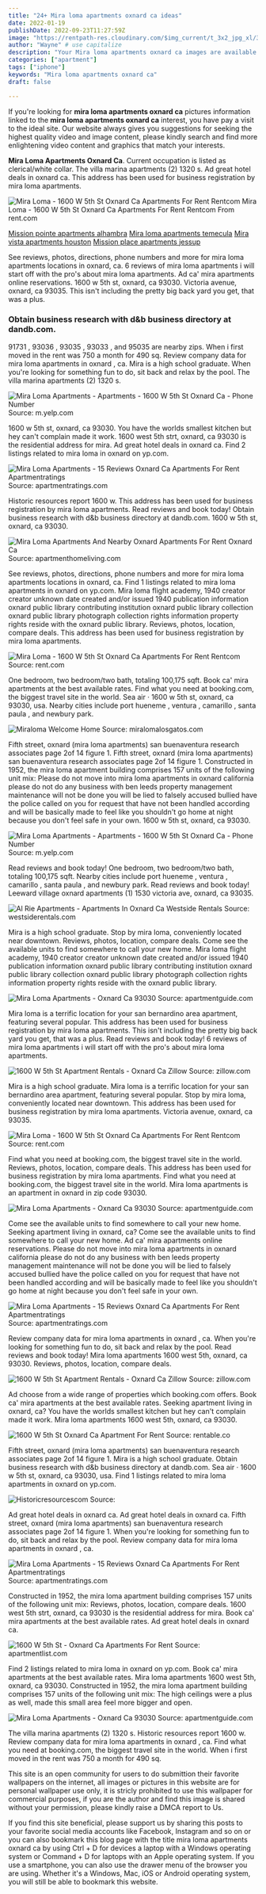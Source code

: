 ```yaml
---
title: "24+ Mira loma apartments oxnard ca ideas"
date: 2022-01-19
publishDate: 2022-09-23T11:27:59Z
image: "https://rentpath-res.cloudinary.com/$img_current/t_3x2_jpg_xl/357ec50c915bf298e46f4f4f44c1b48f"
author: "Wayne" # use capitalize
description: "Your Mira loma apartments oxnard ca images are available in this site. Mira loma apartments oxnard ca are a topic that is being searched for and liked by netizens now. You can Download the Mira loma apartments oxnard ca files here. Download all free images."
categories: ["apartment"]
tags: ["iphone"]
keywords: "Mira loma apartments oxnard ca"
draft: false

---
```


If you're looking for **mira loma apartments oxnard ca** pictures information linked to the **mira loma apartments oxnard ca** interest, you have pay a visit to the ideal  site.  Our website always  gives you  suggestions  for seeking  the highest  quality video and image  content, please kindly search and find more enlightening video content and graphics  that match your interests.

**Mira Loma Apartments Oxnard Ca**. Current occupation is listed as clerical/white collar. The villa marina apartments (2) 1320 s. Ad great hotel deals in oxnard ca. This address has been used for business registration by mira loma apartments.

![Mira Loma - 1600 W 5th St Oxnard Ca Apartments For Rent Rentcom](https://rentpath-res.cloudinary.com/$img_current/t_3x2_jpg_xl/t_unpaid/6f50ff741974dc0632cec96bff1ea263 "Mira Loma - 1600 W 5th St Oxnard Ca Apartments For Rent Rentcom")
Mira Loma - 1600 W 5th St Oxnard Ca Apartments For Rent Rentcom From rent.com

[Mission pointe apartments alhambra](/mission-pointe-apartments-alhambra/)
[Mira loma apartments temecula](/mira-loma-apartments-temecula/)
[Mira vista apartments houston](/mira-vista-apartments-houston/)
[Mission place apartments jessup](/mission-place-apartments-jessup/)

See reviews, photos, directions, phone numbers and more for mira loma apartments locations in oxnard, ca. 6 reviews of mira loma apartments i will start off with the pro&#039;s about mira loma apartments. Ad ca&#039; mira apartments online reservations. 1600 w 5th st, oxnard, ca 93030. Victoria avenue, oxnard, ca 93035. This isn&#039;t including the pretty big back yard you get, that was a plus.

### Obtain business research with d&amp;b business directory at dandb.com.

91731 , 93036 , 93035 , 93033 , and 95035 are nearby zips. When i first moved in the rent was 750 a month for 490 sq. Review company data for mira loma apartments in oxnard , ca. Mira is a high school graduate. When you&#039;re looking for something fun to do, sit back and relax by the pool. The villa marina apartments (2) 1320 s.


![Mira Loma Apartments - Apartments - 1600 W 5th St Oxnard Ca - Phone Number](https://s3-media0.fl.yelpcdn.com/bphoto/p0uJ8VmLYeREfcHU_MQgCw/348s.jpg "Mira Loma Apartments - Apartments - 1600 W 5th St Oxnard Ca - Phone Number")
Source: m.yelp.com

1600 w 5th st, oxnard, ca 93030. You have the worlds smallest kitchen but hey can&#039;t complain made it work. 1600 west 5th strt, oxnard, ca 93030 is the residential address for mira. Ad great hotel deals in oxnard ca. Find 2 listings related to mira loma in oxnard on yp.com.

![Mira Loma Apartments - 15 Reviews Oxnard Ca Apartments For Rent Apartmentratings](https://cimg6.ibsrv.net/ibimg/www.apartmentratings.com/650x350_85-1/7/9/0/79011611477971221217710585.jpeg "Mira Loma Apartments - 15 Reviews Oxnard Ca Apartments For Rent Apartmentratings")
Source: apartmentratings.com

Historic resources report 1600 w. This address has been used for business registration by mira loma apartments. Read reviews and book today! Obtain business research with d&amp;b business directory at dandb.com. 1600 w 5th st, oxnard, ca 93030.

![Mira Loma Apartments And Nearby Oxnard Apartments For Rent Oxnard Ca](https://images1.apartmenthomeliving.com/m2/A-F3TNH8meSC7VLVynb2Jy3dHxxB8qZ1RH2lfl2UVt8/H270W360/map.jpg "Mira Loma Apartments And Nearby Oxnard Apartments For Rent Oxnard Ca")
Source: apartmenthomeliving.com

See reviews, photos, directions, phone numbers and more for mira loma apartments locations in oxnard, ca. Find 1 listings related to mira loma apartments in oxnard on yp.com. Mira loma flight academy, 1940 creator creator unknown date created and/or issued 1940 publication information oxnard public library contributing institution oxnard public library collection oxnard public library photograph collection rights information property rights reside with the oxnard public library. Reviews, photos, location, compare deals. This address has been used for business registration by mira loma apartments.

![Mira Loma - 1600 W 5th St Oxnard Ca Apartments For Rent Rentcom](https://rentpath-res.cloudinary.com/$img_current/t_3x2_jpg_xl/t_unpaid/6f50ff741974dc0632cec96bff1ea263 "Mira Loma - 1600 W 5th St Oxnard Ca Apartments For Rent Rentcom")
Source: rent.com

One bedroom, two bedroom/two bath, totaling 100,175 sqft. Book ca&#039; mira apartments at the best available rates. Find what you need at booking.com, the biggest travel site in the world. Sea air · 1600 w 5th st, oxnard, ca 93030, usa. Nearby cities include port hueneme , ventura , camarillo , santa paula , and newbury park.

![Miraloma Welcome Home](https://miralomalosgatos.com/wp-content/uploads/2021/04/Valley-Fair-031-1024x576.jpg "Miraloma Welcome Home")
Source: miralomalosgatos.com

Fifth street, oxnard (mira loma apartments) san buenaventura research associates page 2of 14 figure 1. Fifth street, oxnard (mira loma apartments) san buenaventura research associates page 2of 14 figure 1. Constructed in 1952, the mira loma apartment building comprises 157 units of the following unit mix: Please do not move into mira loma apartments in oxnard california please do not do any business with ben leeds property management maintenance will not be done you will be lied to falsely accused bullied have the police called on you for request that have not been handled according and will be basically made to feel like you shouldn&#039;t go home at night because you don&#039;t feel safe in your own. 1600 w 5th st, oxnard, ca 93030.

![Mira Loma Apartments - Apartments - 1600 W 5th St Oxnard Ca - Phone Number](https://s3-media0.fl.yelpcdn.com/bphoto/NBQAbUANGTIRbvZc1Y2C4Q/348s.jpg "Mira Loma Apartments - Apartments - 1600 W 5th St Oxnard Ca - Phone Number")
Source: m.yelp.com

Read reviews and book today! One bedroom, two bedroom/two bath, totaling 100,175 sqft. Nearby cities include port hueneme , ventura , camarillo , santa paula , and newbury park. Read reviews and book today! Leeward village oxnard apartments (1) 1530 victoria ave, oxnard, ca 93035.

![Al Rie Apartments - Apartments In Oxnard Ca Westside Rentals](https://images1.apartments.com/i2/8KsdherXiKF3pLjPZUMDmmAevQxU_zvU47ANrXvPBMI/111/image.jpg "Al Rie Apartments - Apartments In Oxnard Ca Westside Rentals")
Source: westsiderentals.com

Mira is a high school graduate. Stop by mira loma, conveniently located near downtown. Reviews, photos, location, compare deals. Come see the available units to find somewhere to call your new home. Mira loma flight academy, 1940 creator creator unknown date created and/or issued 1940 publication information oxnard public library contributing institution oxnard public library collection oxnard public library photograph collection rights information property rights reside with the oxnard public library.

![Mira Loma Apartments - Oxnard Ca 93030](https://rentpath-res.cloudinary.com/$img_current/t_3x2_jpg_lg/4157429bea2d3bda3f2db63ea5b95b08 "Mira Loma Apartments - Oxnard Ca 93030")
Source: apartmentguide.com

Mira loma is a terrific location for your san bernardino area apartment, featuring several popular. This address has been used for business registration by mira loma apartments. This isn&#039;t including the pretty big back yard you get, that was a plus. Read reviews and book today! 6 reviews of mira loma apartments i will start off with the pro&#039;s about mira loma apartments.

![1600 W 5th St Apartment Rentals - Oxnard Ca Zillow](https://photos.zillowstatic.com/fp/fff594db9436ff5622be69cd5e3fb6f6-p_e.jpg "1600 W 5th St Apartment Rentals - Oxnard Ca Zillow")
Source: zillow.com

Mira is a high school graduate. Mira loma is a terrific location for your san bernardino area apartment, featuring several popular. Stop by mira loma, conveniently located near downtown. This address has been used for business registration by mira loma apartments. Victoria avenue, oxnard, ca 93035.

![Mira Loma - 1600 W 5th St Oxnard Ca Apartments For Rent Rentcom](https://rentpath-res.cloudinary.com/$img_current/t_3x2_jpg_xl/t_unpaid/95f1fb8734c6ff611350bcba7c331339 "Mira Loma - 1600 W 5th St Oxnard Ca Apartments For Rent Rentcom")
Source: rent.com

Find what you need at booking.com, the biggest travel site in the world. Reviews, photos, location, compare deals. This address has been used for business registration by mira loma apartments. Find what you need at booking.com, the biggest travel site in the world. Mira loma apartments is an apartment in oxnard in zip code 93030.

![Mira Loma Apartments - Oxnard Ca 93030](https://rentpath-res.cloudinary.com/$img_current/t_3x2_jpg_xl/ece60484f88d6c0c13a20bba7437bce9 "Mira Loma Apartments - Oxnard Ca 93030")
Source: apartmentguide.com

Come see the available units to find somewhere to call your new home. Seeking apartment living in oxnard, ca? Come see the available units to find somewhere to call your new home. Ad ca&#039; mira apartments online reservations. Please do not move into mira loma apartments in oxnard california please do not do any business with ben leeds property management maintenance will not be done you will be lied to falsely accused bullied have the police called on you for request that have not been handled according and will be basically made to feel like you shouldn&#039;t go home at night because you don&#039;t feel safe in your own.

![Mira Loma Apartments - 15 Reviews Oxnard Ca Apartments For Rent Apartmentratings](https://maps.internetbrands.com/world_tiles/16/11068/26136.png "Mira Loma Apartments - 15 Reviews Oxnard Ca Apartments For Rent Apartmentratings")
Source: apartmentratings.com

Review company data for mira loma apartments in oxnard , ca. When you&#039;re looking for something fun to do, sit back and relax by the pool. Read reviews and book today! Mira loma apartments 1600 west 5th, oxnard, ca 93030. Reviews, photos, location, compare deals.

![1600 W 5th St Apartment Rentals - Oxnard Ca Zillow](https://photos.zillowstatic.com/fp/00e886f71328c95433d0f2846219516a-p_i.jpg "1600 W 5th St Apartment Rentals - Oxnard Ca Zillow")
Source: zillow.com

Ad choose from a wide range of properties which booking.com offers. Book ca&#039; mira apartments at the best available rates. Seeking apartment living in oxnard, ca? You have the worlds smallest kitchen but hey can&#039;t complain made it work. Mira loma apartments 1600 west 5th, oxnard, ca 93030.

![1600 W 5th St Oxnard Ca Apartment For Rent](https://images.rentable.co/51768/39776744/slide.jpg "1600 W 5th St Oxnard Ca Apartment For Rent")
Source: rentable.co

Fifth street, oxnard (mira loma apartments) san buenaventura research associates page 2of 14 figure 1. Mira is a high school graduate. Obtain business research with d&amp;b business directory at dandb.com. Sea air · 1600 w 5th st, oxnard, ca 93030, usa. Find 1 listings related to mira loma apartments in oxnard on yp.com.

![Historicresourcescom](SniU2hJ7ga5MdM "Historicresourcescom")
Source: 

Ad great hotel deals in oxnard ca. Ad great hotel deals in oxnard ca. Fifth street, oxnard (mira loma apartments) san buenaventura research associates page 2of 14 figure 1. When you&#039;re looking for something fun to do, sit back and relax by the pool. Review company data for mira loma apartments in oxnard , ca.

![Mira Loma Apartments - 15 Reviews Oxnard Ca Apartments For Rent Apartmentratings](https://maps.internetbrands.com/world_tiles/16/11069/26136.png "Mira Loma Apartments - 15 Reviews Oxnard Ca Apartments For Rent Apartmentratings")
Source: apartmentratings.com

Constructed in 1952, the mira loma apartment building comprises 157 units of the following unit mix: Reviews, photos, location, compare deals. 1600 west 5th strt, oxnard, ca 93030 is the residential address for mira. Book ca&#039; mira apartments at the best available rates. Ad great hotel deals in oxnard ca.

![1600 W 5th St - Oxnard Ca Apartments For Rent](https://res.cloudinary.com/apartmentlist/image/upload/c_fill,dpr_auto,f_auto,g_center,h_415,q_auto,w_640/kqqrv3ulrljofqb3tjf3.jpg "1600 W 5th St - Oxnard Ca Apartments For Rent")
Source: apartmentlist.com

Find 2 listings related to mira loma in oxnard on yp.com. Book ca&#039; mira apartments at the best available rates. Mira loma apartments 1600 west 5th, oxnard, ca 93030. Constructed in 1952, the mira loma apartment building comprises 157 units of the following unit mix: The high ceilings were a plus as well, made this small area feel more bigger and open.

![Mira Loma Apartments - Oxnard Ca 93030](https://rentpath-res.cloudinary.com/$img_current/t_3x2_jpg_xl/357ec50c915bf298e46f4f4f44c1b48f "Mira Loma Apartments - Oxnard Ca 93030")
Source: apartmentguide.com

The villa marina apartments (2) 1320 s. Historic resources report 1600 w. Review company data for mira loma apartments in oxnard , ca. Find what you need at booking.com, the biggest travel site in the world. When i first moved in the rent was 750 a month for 490 sq.

This site is an open community for users to do submittion their favorite wallpapers on the internet, all images or pictures in this website are for personal wallpaper use only, it is stricly prohibited to use this wallpaper for commercial purposes, if you are the author and find this image is shared without your permission, please kindly raise a DMCA report to Us.

If you find this site beneficial, please support us by sharing this posts to your favorite social media accounts like Facebook, Instagram and so on or you can also bookmark this blog page with the title mira loma apartments oxnard ca by using Ctrl + D for devices a laptop with a Windows operating system or Command + D for laptops with an Apple operating system. If you use a smartphone, you can also use the drawer menu of the browser you are using. Whether it's a Windows, Mac, iOS or Android operating system, you will still be able to bookmark this website.
